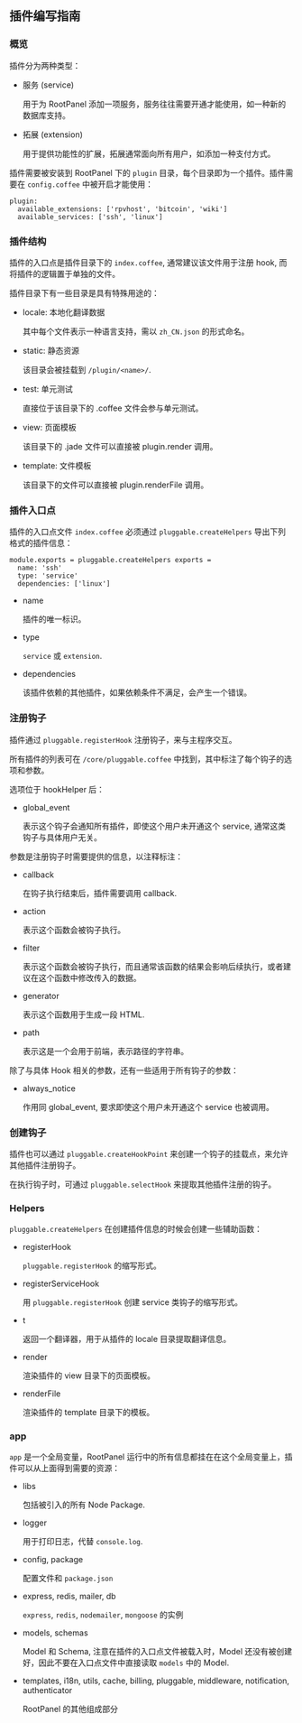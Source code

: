 ## 插件编写指南

### 概览
插件分为两种类型：

* 服务 (service)

    用于为 RootPanel 添加一项服务，服务往往需要开通才能使用，如一种新的数据库支持。

* 拓展 (extension)

    用于提供功能性的扩展，拓展通常面向所有用户，如添加一种支付方式。

插件需要被安装到 RootPanel 下的 `plugin` 目录，每个目录即为一个插件。插件需要在 `config.coffee` 中被开启才能使用：

    plugin:
      available_extensions: ['rpvhost', 'bitcoin', 'wiki']
      available_services: ['ssh', 'linux']

### 插件结构
插件的入口点是插件目录下的 `index.coffee`, 通常建议该文件用于注册 hook, 而将插件的逻辑置于单独的文件。

插件目录下有一些目录是具有特殊用途的：

* locale: 本地化翻译数据

    其中每个文件表示一种语言支持，需以 `zh_CN.json` 的形式命名。

* static: 静态资源

    该目录会被挂载到 `/plugin/<name>/`.

* test: 单元测试

    直接位于该目录下的 .coffee 文件会参与单元测试。

* view: 页面模板

    该目录下的 .jade 文件可以直接被 plugin.render 调用。

* template: 文件模板

    该目录下的文件可以直接被 plugin.renderFile 调用。

### 插件入口点
插件的入口点文件 `index.coffee` 必须通过 `pluggable.createHelpers` 导出下列格式的插件信息：

    module.exports = pluggable.createHelpers exports =
      name: 'ssh'
      type: 'service'
      dependencies: ['linux']

* name

    插件的唯一标识。

* type

    `service` 或 `extension`.

* dependencies

    该插件依赖的其他插件，如果依赖条件不满足，会产生一个错误。

### 注册钩子
插件通过 `pluggable.registerHook` 注册钩子，来与主程序交互。

所有插件的列表可在 `/core/pluggable.coffee` 中找到，其中标注了每个钩子的选项和参数。

选项位于 hookHelper 后：

* global_event

    表示这个钩子会通知所有插件，即使这个用户未开通这个 service, 通常这类钩子与具体用户无关。

参数是注册钩子时需要提供的信息，以注释标注：

* callback

    在钩子执行结束后，插件需要调用 callback.

* action

    表示这个函数会被钩子执行。

* filter

    表示这个函数会被钩子执行，而且通常该函数的结果会影响后续执行，或者建议在这个函数中修改传入的数据。

* generator

    表示这个函数用于生成一段 HTML.

* path

    表示这是一个会用于前端，表示路径的字符串。

除了与具体 Hook 相关的参数，还有一些适用于所有钩子的参数：

* always_notice

    作用同 global_event, 要求即使这个用户未开通这个 service 也被调用。

### 创建钩子
插件也可以通过 `pluggable.createHookPoint` 来创建一个钩子的挂载点，来允许其他插件注册钩子。

在执行钩子时，可通过 `pluggable.selectHook` 来提取其他插件注册的钩子。

### Helpers
`pluggable.createHelpers` 在创建插件信息的时候会创建一些辅助函数：

* registerHook

    `pluggable.registerHook` 的缩写形式。

* registerServiceHook

    用 `pluggable.registerHook` 创建 service 类钩子的缩写形式。

* t

    返回一个翻译器，用于从插件的 locale 目录提取翻译信息。

* render

    渲染插件的 view 目录下的页面模板。

* renderFile

    渲染插件的 template 目录下的模板。

### app
`app` 是一个全局变量，RootPanel 运行中的所有信息都挂在在这个全局变量上，插件可以从上面得到需要的资源：

* libs

    包括被引入的所有 Node Package.

* logger

    用于打印日志，代替 `console.log`.

* config, package

    配置文件和 `package.json`

* express, redis, mailer, db

    `express`, `redis`, `nodemailer`, `mongoose` 的实例

* models, schemas

    Model 和 Schema, 注意在插件的入口点文件被载入时，Model 还没有被创建好，因此不要在入口点文件中直接读取 `models` 中的 Model.

* templates, i18n, utils, cache, billing, pluggable, middleware, notification, authenticator

    RootPanel 的其他组成部分
